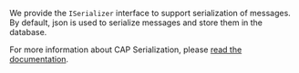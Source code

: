 We provide the `ISerializer` interface to support serialization of messages. By default, json is used to serialize messages and store them in the database.


For more information about CAP Serialization, please [read the documentation](https://cap.dotnetcore.xyz/user-guide/en/cap/serialization/).
